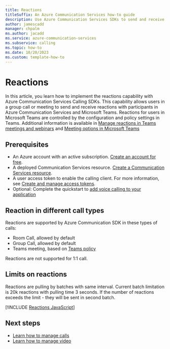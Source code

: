 ```yaml
---
title: Reactions
titleSuffix: An Azure Communication Services how-to guide
description: Use Azure Communication Services SDKs to send and receive reactions.
author: jamescadd
manager: chpalm
ms.author: jacadd
ms.service: azure-communication-services
ms.subservice: calling
ms.topic: how-to 
ms.date: 10/20/2023
ms.custom: template-how-to
---
```


# Reactions
In this article, you learn how to implement the reactions capability with Azure Communication Services Calling SDKs. This capability allows users in a group call or meeting to send and receive reactions with participants in Azure Communication Services and Microsoft Teams. Reactions for users in Microsoft Teams are controlled by the configuration and policy settings in Teams. Additional information is available in [Manage reactions in Teams meetings and webinars](/microsoftteams/manage-reactions-meetings) and [Meeting options in Microsoft Teams](https://support.microsoft.com/office/meeting-options-in-microsoft-teams-53261366-dbd5-45f9-aae9-a70e6354f88e)

## Prerequisites

- An Azure account with an active subscription. [Create an account for free](https://azure.microsoft.com/free/?WT.mc_id=A261C142F). 
- A deployed Communication Services resource. [Create a Communication Services resource](../../quickstarts/create-communication-resource.md).
- A user access token to enable the calling client. For more information, see [Create and manage access tokens](../../quickstarts/identity/access-tokens.md).
- Optional: Complete the quickstart to [add voice calling to your application](../../quickstarts/voice-video-calling/getting-started-with-calling.md)

## Reaction in different call types
Reactions are supported by Azure Communication SDK in these types of calls:
 - Room Call, allowed by default
 - Group Call, allowed by default
 - Teams meeting, based on [Teams policy](/microsoftteams/manage-reactions-meetings)
 
Reactions are not supported for 1:1 call.

## Limits on reactions
Reactions are pulling by batches with same interval. Current batch limitation is 20k reactions with pulling time 3 seconds.
If the number of reactions exceeds the limit - they will be sent in second batch.

[!INCLUDE [Reactions JavaScript](./includes/reactions/reactions-web.md)]

## Next steps
- [Learn how to manage calls](./manage-calls.md)
- [Learn how to manage video](./manage-video.md)
